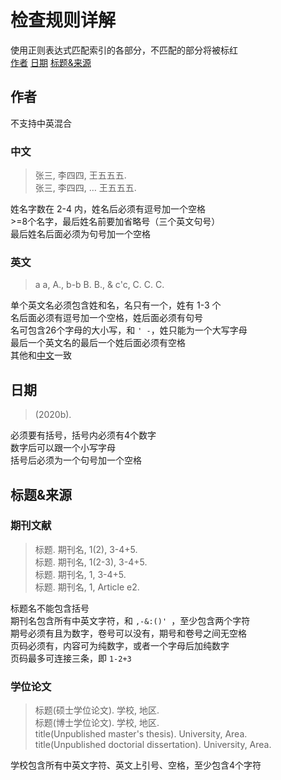 # 检查规则详解
使用正则表达式匹配索引的各部分，不匹配的部分将被标红  
[作者](#作者)
[日期](#日期)
[标题&来源](#标题来源)
## 作者
不支持中英混合
### 中文
>张三, 李四四, 王五五五.   
>张三, 李四四, … 王五五五.  

姓名字数在 2-4 内，姓名后必须有逗号加一个空格  
\>=8个名字，最后姓名前要加省略号（三个英文句号）   
最后姓名后面必须为句号加一个空格
### 英文
>a a, A., b-b B. B., & c'c, C. C. C.   

单个英文名必须包含姓和名，名只有一个，姓有 1-3 个  
名后面必须有逗号加一个空格，姓后面必须有句号  
名可包含26个字母的大小写，和 `' -`，姓只能为一个大写字母  
最后一个英文名的最后一个姓后面必须有空格  
其他和[中文](#中文)一致
## 日期
>(2020b).   

必须要有括号，括号内必须有4个数字  
数字后可以跟一个小写字母  
括号后必须为一个句号加一个空格
## 标题&来源
### 期刊文献
> 标题. 期刊名, 1(2), 3-4+5.  
> 标题. 期刊名, 1(2-3), 3-4+5.  
> 标题. 期刊名, 1, 3-4+5.  
> 标题. 期刊名, 1, Article e2. 

标题名不能包含括号  
期刊名包含所有中英文字符，和 `,-&:()' `，至少包含两个字符  
期号必须有且为数字，卷号可以没有，期号和卷号之间无空格  
页码必须有，内容可为纯数字，或者一个字母后加纯数字  
页码最多可连接三条，即 `1-2+3`
### 学位论文
>标题(硕士学位论文). 学校, 地区.   
>标题(博士学位论文). 学校, 地区.   
>title(Unpublished master's thesis). University, Area.   
>title(Unpublished doctorial dissertation). University, Area.   

学校包含所有中英文字符、英文上引号、空格，至少包含4个字符
